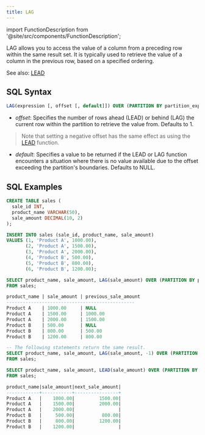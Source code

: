 ```yaml
---
title: LAG
---
```


import FunctionDescription from '@site/src/components/FunctionDescription';

<FunctionDescription description="Introduced or updated: v1.2.45"/>

LAG allows you to access the value of a column from a preceding row within the same result set. It is typically used to retrieve the value of a column in the previous row, based on a specified ordering.

See also: [LEAD](lead)

## SQL Syntax

```sql
LAG(expression [, offset [, default]]) OVER (PARTITION BY partition_expression ORDER BY sort_expression)
```

- *offset*: Specifies the number of rows ahead (LEAD) or behind (LAG) the current row within the partition to retrieve the value from. Defaults to 1.
> Note that setting a negative offset has the same effect as using the [LEAD](lead) function.

- *default*: Specifies a value to be returned if the LEAD or LAG function encounters a situation where there is no value available due to the offset exceeding the partition's boundaries. Defaults to NULL.

## SQL Examples

```sql
CREATE TABLE sales (
  sale_id INT,
  product_name VARCHAR(50),
  sale_amount DECIMAL(10, 2)
);

INSERT INTO sales (sale_id, product_name, sale_amount)
VALUES (1, 'Product A', 1000.00),
       (2, 'Product A', 1500.00),
       (3, 'Product A', 2000.00),
       (4, 'Product B', 500.00),
       (5, 'Product B', 800.00),
       (6, 'Product B', 1200.00);

SELECT product_name, sale_amount, LAG(sale_amount) OVER (PARTITION BY product_name ORDER BY sale_id) AS previous_sale_amount
FROM sales;

product_name | sale_amount | previous_sale_amount
-----------------------------------------------
Product A    | 1000.00     | NULL
Product A    | 1500.00     | 1000.00
Product A    | 2000.00     | 1500.00
Product B    | 500.00      | NULL
Product B    | 800.00      | 500.00
Product B    | 1200.00     | 800.00

-- The following statements return the same result.
SELECT product_name, sale_amount, LAG(sale_amount, -1) OVER (PARTITION BY product_name ORDER BY sale_id) AS next_sale_amount
FROM sales;

SELECT product_name, sale_amount, LEAD(sale_amount) OVER (PARTITION BY product_name ORDER BY sale_id) AS next_sale_amount
FROM sales;

product_name|sale_amount|next_sale_amount|
------------+-----------+----------------+
Product A   |    1000.00|         1500.00|
Product A   |    1500.00|         2000.00|
Product A   |    2000.00|                |
Product B   |     500.00|          800.00|
Product B   |     800.00|         1200.00|
Product B   |    1200.00|                |
```